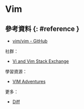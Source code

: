 # Vim

## 參考資料 {: #reference }

  - [vim/vim - GitHub](https://github.com/vim/vim)

社群：

  - [Vi and Vim Stack Exchange](https://vi.stackexchange.com/)

學習資源：

  - [VIM Adventures](https://vim-adventures.com/)

更多：

  - [Diff](vim-diff.md)
